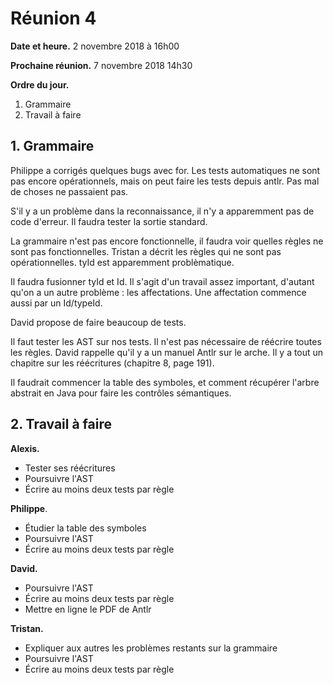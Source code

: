 # Réunion 4

**Date et heure.** 2 novembre 2018 à 16h00

**Prochaine réunion.** 7 novembre 2018 14h30

**Ordre du jour.**

1. Grammaire
2. Travail à faire

## 1. Grammaire

Philippe a corrigés quelques bugs avec for. Les tests automatiques ne sont pas encore opérationnels, mais on peut faire les tests depuis antlr. Pas mal de choses ne passaient pas.

S'il y a un problème dans la reconnaissance, il n'y a apparemment pas de code d'erreur. Il faudra tester la sortie standard.

La grammaire n'est pas encore fonctionnelle, il faudra voir quelles règles ne sont pas fonctionnelles. Tristan a décrit les règles qui ne sont pas opérationnelles. tyId est apparemment problèmatique.

Il faudra fusionner tyId et Id. Il s'agit d'un travail assez important, d'autant qu'on a un autre problème : les affectations. Une affectation commence aussi par un Id/typeId.

David propose de faire beaucoup de tests.

Il faut tester les AST sur nos tests. Il n'est pas nécessaire de réécrire toutes les règles. David rappelle qu'il y a un manuel Antlr sur le arche. Il y a tout un chapitre sur les réécritures (chapitre 8, page 191).

Il faudrait commencer la table des symboles, et comment récupérer l'arbre abstrait en Java pour faire les contrôles sémantiques.

## 2. Travail à faire

**Alexis.**

+ Tester ses réécritures
+ Poursuivre l'AST
+ Écrire au moins deux tests par règle

**Philippe**.

+ Étudier la table des symboles
+ Poursuivre l'AST
+ Écrire au moins deux tests par règle

**David.**

+ Poursuivre l'AST
+ Écrire au moins deux tests par règle
+ Mettre en ligne le PDF de Antlr

**Tristan.**

+ Expliquer aux autres les problèmes restants sur la grammaire
+ Poursuivre l'AST
+ Écrire au moins deux tests par règle